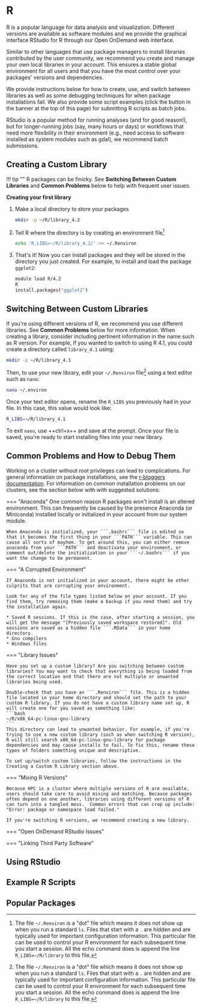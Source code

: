 # R

R is a popular language for data analysis and visualization. Different versions are available as software modules and we provide the graphical interface RStudio for R through our Open OnDemand web interface.

Similar to other languages that use package managers to install libraries contributed by the user community, we recommend you create and manage your own local libraries in your account. This ensures a stable global environment for all users and that you have the most control over your packages' versions and dependencies.

We provide instructions below for how to create, use, and switch between libraries as well as some debugging techniques for when package installations fail. We also provide some script examples (click the button in the banner at the top of this page) for submitting R scripts as batch jobs.

RStudio is a popular method for running analyses (and for good reason!), but for longer-running jobs (say, many hours or days) or workflows that need more flexibility in their environment (e.g., need access to software installed as system modules such as gdal), we recommend batch submissions.

## Creating a Custom Library

!!! tip ""
     R packages can be finicky. See **Switching Between Custom Libraries** and **Common Problems** below to help with frequent user issues.

**Creating your first library**

1. Make a local directory to store your packages
   ```bash
   mkdir -p ~/R/library_4.2
   ```
  
2. Tell R where the directory is by creating an environment file[^1]
    ```bash
    echo 'R_LIBS=~/R/library_4.2/' >> ~/.Renviron
    ```
    
3. That's it! Now you can install packages and they will be stored in the directory you just created. For example, to install and load the package ```ggplot2```:
    ```bash
    module load R/4.2
    R
    install.packages("ggplot2")
    ```

## Switching Between Custom Libraries

If you're using different versions of R, we recommend you use different libraries. See **Common Problems** below for more information. When creating a library, consider including pertinent information in the name such as R version. For example, if you wanted to switch to using R 4.1, you could create a directory called ```library_4.1``` using:
```bash
mkdir -p ~/R/library_4.1
```
Then, to use your new library, edit your ```~/.Renviron``` file[^1] using a text editor such as ```nano```:
```bash
nano ~/.environ
```
Once your text editor opens, rename the ```R_LIBS``` you previously had in your file. In this case, this value would look like:
```bash
R_LIBS=~/R/library_4.1
```
To exit ```nano```, use ++ctrl+x++ and save at the prompt. Once your file is saved, you're ready to start installing files into your new library. 

## Common Problems and How to Debug Them

Working on a cluster without root privileges can lead to complications. For general information on package installations, see the [r-bloggers documentation](http://www.r-bloggers.com/installing-r-packages/). For information on common installation problems on our clusters, see the section below with with suggested solutions:

=== "Anaconda"
    One common reason R packages won't install is an altered environment. This can frequently be caused by the presence Anaconda (or Miniconda) installed locally or initialized in your account from our system module.
    
    When Anaconda is initialized, your ```.bashrc``` file is edited so that it becomes the first thing in your ```PATH``` variable. This can cause all sorts of mayhem. To get around this, you can either remove anaconda from your ```PATH``` and deactivate your environment, or comment out/delete the initialization in your ```~/.bashrc``` if you want the change to be permanent.
    
=== "A Corrupted Environment"

    If Anaconda is not initialized in your account, there might be other culprits that are corrupting your environment.

    Look for any of the file types listed below on your account. If you find them, try removing them (make a backup if you need them) and try the installation again.

    * Saved R sessions. If this is the case, after starting a session, you will get the message "[Previously saved workspace restored]". Old sessions are saved as a hidden file ```.RData``` in your home directory. 
    * Gnu compilers
    * Windows files

=== "Library Issues"

    Have you set up a custom library? Are you switching between custom libraries? You may want to check that everything is being loaded from the correct location and that there are not multiple or unwanted libraries being used.
    
    Double-check that you have an ```.Renviron``` file. This is a hidden file located in your home directory and should set the path to your custom R library. If you do not have a custom library name set up, R will create one for you saved as something like:
    ```bash
    ~/R/x86_64-pc-linux-gnu-library
    ```
    This directory can lead to unwanted behavior. For example, if you're trying to use a new custom library (such as when switching R version), R will still search x86_64-pc-linux-gnu-library for package dependencies and may cause installs to fail. To fix this, rename these types of folders something unique and descriptive.

    To set up/switch custom libraries, follow the instructions in the Creating a Custom R Library section above.

=== "Mixing R Versions"

    Because HPC is a cluster where multiple versions of R are available, users should take care to avoid mixing and matching. Because packages often depend on one another, libraries using different versions of R can turn into a tangled mess.  Common errors that can crop up include: "Error: package or namespace load failed."

    If you're switching R versions, we recommend creating a new library.

=== "Open OnDemand RStudio Issues"
    

=== "Linking Third Party Software"

## Using RStudio

## Example R Scripts

## Popular Packages



[^1]: The file ```~/.Renviron``` is a "dot" file which means it does not show up when you run a standard ```ls```. Files that start with a ```.``` are hidden and are typically used for important configuration information. This particular file can be used to control your R environment for each subsequent time you start a session. All the echo command does is append the line ```R_LIBS=~/R/library``` to this file. 